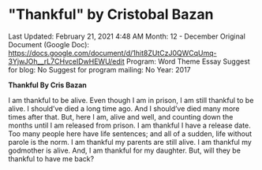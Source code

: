 # "Thankful" by Cristobal Bazan

Last Updated: February 21, 2021 4:48 AM
Month: 12 - December
Original Document (Google Doc): https://docs.google.com/document/d/1hit8ZUtCzJ0QWCqUmq-3YjwJOh__rL7CHvceIDwHEWU/edit
Program: Word Theme Essay
Suggest for blog: No
Suggest for program mailing: No
Year: 2017

**Thankful By Cris Bazan**

I am thankful to be alive. Even though I am in prison, I am still thankful to be alive. I should’ve died a long time ago. And I should’ve died many more times after that. But, here I am, alive and well, and counting down the months until I am released from prison. I am thankful I have a release date. Too many people here have life sentences; and all of a sudden, life without parole is the norm. I am thankful my parents are still alive. I am thankful my godmother is alive. And, I am thankful for my daughter. But, will they be thankful to have me back?